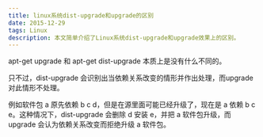 ```yaml
---
title: linux系统dist-upgrade和upgrade的区别
date: 2015-12-29
tags: Linux
description: 本文简单介绍了Linux系统dist-upgrade和upgrade效果上的区别。
---
```


apt-get upgrade 和 apt-get dist-upgrade 本质上是没有什么不同的。

只不过，dist-upgrade 会识别出当依赖关系改变的情形并作出处理，而upgrade对此情形不处理。

例如软件包 a 原先依赖 b c d，但是在源里面可能已经升级了，现在是 a 依赖 b c e。这种情况下，dist-upgrade 会删除 d 安装 e，并把 a 软件包升级，而 upgrade 会认为依赖关系改变而拒绝升级 a 软件包。